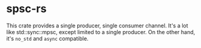 # spsc-rs

This crate provides a single producer, single consumer channel. It's a lot like std::sync::mpsc, except limited to a single producer. On the other hand, it's `no_std` and `async` compatible.
